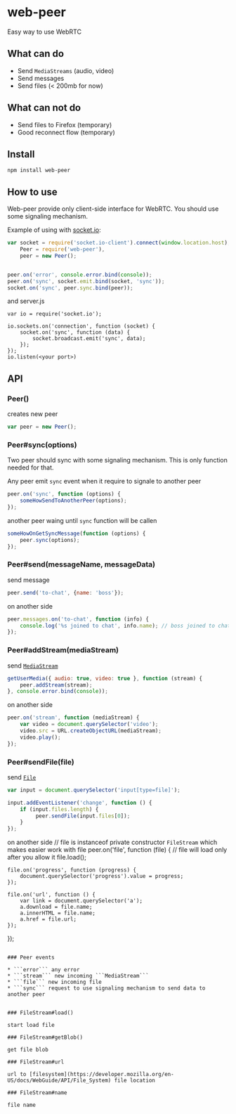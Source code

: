 web-peer
========

Easy way to use WebRTC

## What can do

* Send ```MediaStreams``` (audio, video)
* Send messages
* Send files (< 200mb for now)

## What can not do

* Send files to Firefox (temporary)
* Good reconnect flow (temporary)

## Install

    npm install web-peer

## How to use

Web-peer provide only client-side interface for WebRTC. You should use some signaling mechanism.

Example of using with [socket.io](http://socket.io/):

```js
var socket = require('socket.io-client').connect(window.location.host),
    Peer = require('web-peer'),
    peer = new Peer();


peer.on('error', console.error.bind(console));
peer.on('sync', socket.emit.bind(socket, 'sync'));
socket.on('sync', peer.sync.bind(peer));
```

and server.js
```
var io = require('socket.io');

io.sockets.on('connection', function (socket) {
    socket.on('sync', function (data) {
        socket.broadcast.emit('sync', data);
    });
});
io.listen(<your port>)
```


## API


### Peer()

creates new peer

```js
var peer = new Peer();
```

### Peer#sync(options)

Two peer should sync with some signaling mechanism. This is only function needed for that.

Any peer emit ```sync``` event when it require to signale to another peer
```js
peer.on('sync', function (options) {
    someHowSendToAnotherPeer(options);
});
```

another peer waing until ```sync``` function will be callen
```js
someHowOnGetSyncMessage(function (options) {
    peer.sync(options);
});
```

### Peer#send(messageName, messageData)
    
send message
```js
peer.send('to-chat', {name: 'boss'});
```

on another side
```js
peer.messages.on('to-chat', function (info) {
    console.log('%s joined to chat', info.name); // boss joined to chat
});
```

### Peer#addStream(mediaStream)

send [```MediaStream```](https://developer.mozilla.org/en-US/docs/Web/API/MediaStream)
```js
getUserMedia({ audio: true, video: true }, function (stream) {
    peer.addStream(stream);
}, console.error.bind(console));
```

on another side
```js
peer.on('stream', function (mediaStream) {
    var video = document.querySelector('video');
    video.src = URL.createObjectURL(mediaStream);
    video.play();
});
```

### Peer#sendFile(file)
    
send [```File```](https://developer.mozilla.org/en-US/docs/Web/API/File)
```js
var input = document.querySelector('input[type=file]');

input.addEventListener('change', function () {
    if (input.files.length) {
         peer.sendFile(input.files[0]);
    }
});
```

on another side
// file is instanceof private constructor ```FileStream``` which makes easier work with file
peer.on('file', function (file) {
    // file will load only after you allow it
    file.load();

    file.on('progress', function (progress) {
        document.querySelector('progress').value = progress;
    });

    file.on('url', function () {
        var link = document.querySelector('a');
        a.download = file.name;
        a.innerHTML = file.name;
        a.href = file.url;
    });
});
```

### Peer events

* ```error``` any error
* ```stream``` new incoming ```MediaStream```
* ```file``` new incoming file
* ```sync``` request to use signaling mechanism to send data to another peer


### FileStream#load()
    
start load file

### FileStream#getBlob()
    
get file blob

### FileStream#url
    
url to [filesystem](https://developer.mozilla.org/en-US/docs/WebGuide/API/File_System) file location

### FileStream#name
    
file name
